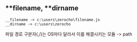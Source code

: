 ## **filename, **dirname

```
__filename -> c:\users\zerocho\filename.js
__dirname -> c:\users\zerocho
```

파일 경로 구분자(\,/)는 OS마다 달라서 이를 해결시키는 모듈 -> path
